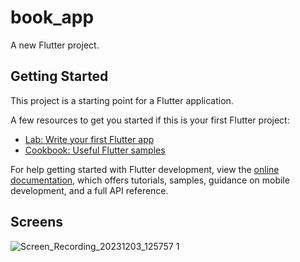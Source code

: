 # book_app

A new Flutter project.

## Getting Started

This project is a starting point for a Flutter application.

A few resources to get you started if this is your first Flutter project:

- [Lab: Write your first Flutter app](https://docs.flutter.dev/get-started/codelab)
- [Cookbook: Useful Flutter samples](https://docs.flutter.dev/cookbook)

For help getting started with Flutter development, view the
[online documentation](https://docs.flutter.dev/), which offers tutorials,
samples, guidance on mobile development, and a full API reference.

## Screens

![Screen_Recording_20231203_125757 1](https://github.com/Obvinous/FirstApp-BookApp/assets/140268164/aa1e1a11-952f-49bf-8c2c-b96dc98934f5)




